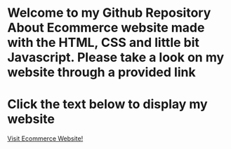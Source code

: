 # Welcome to my Github Repository About Ecommerce website made with the HTML, CSS and little bit Javascript. Please take a look on my website through a provided link
# Click the text below to display my website
<a href="https://owaisrafiqecom.netlify.app/">Visit Ecommerce Website!</a>
